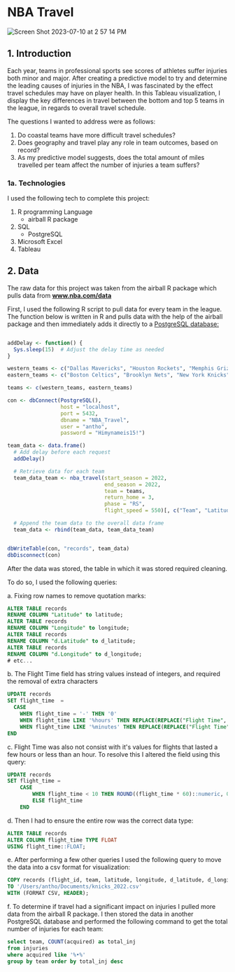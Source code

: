 # NBA Travel
![Screen Shot 2023-07-10 at 2 57 14 PM](https://github.com/adc1021/NBA-Travel-/assets/111291271/04993a9a-f49d-4eee-800b-01b2969c44cb)


## 1. Introduction
Each year, teams in professional sports see scores of athletes suffer injuries both minor and major. After creating a predictive model to try and determine the leading causes of injuries in the NBA, I was fascinated by the effect travel schedules may have on player health. In this Tableau visualization, I display the key differences in travel between the bottom and top 5 teams in the league, in regards to overall travel schedule. 

The questions I wanted to address were as follows: 
1. Do coastal teams have more difficult travel schedules?
2. Does geography and travel play any role in team outcomes, based on record?
3. As my predictive model suggests, does the total amount of miles travelled per team affect the number of injuries a team suffers?

### 1a. Technologies
I used the following tech to complete this project: 
1. R programming Language
   + airball R package
2. SQL
   + PostgreSQL
3. Microsoft Excel 
4. Tableau 

## 2. Data 
The raw data for this project was taken from the airball R package which pulls data from __www.nba.com/data__ 

First, I used the following R script to pull data for every team in the league. The function below is written in R and pulls data with the help of the airball package and then immediately adds it directly to a <ins>PostgreSQL<ins> database: 

```R

addDelay <- function() {
  Sys.sleep(15)  # Adjust the delay time as needed
}

western_teams <- c("Dallas Mavericks", "Houston Rockets", "Memphis Grizzlies", "New Orleans Pelicans", "San Antonio Spurs", "Denver Nuggets", "Minnesota Timberwolves", "Oklahoma City Thunder", "Portland Trail Blazers", "Utah Jazz", "Golden State Warriors", "Los Angeles Clippers", "Los Angeles Lakers", "Phoenix Suns", "Sacramento Kings")
eastern_teams <- c("Boston Celtics", "Brooklyn Nets", "New York Knicks", "Philadelphia 76ers", "Toronto Raptors", "Chicago Bulls", "Cleveland Cavaliers", "Detroit Pistons", "Indiana Pacers", "Milwaukee Bucks", "Atlanta Hawks", "Charlotte Hornets", "Miami Heat", "Orlando Magic", "Washington Wizards")

teams <- c(western_teams, eastern_teams)

con <- dbConnect(PostgreSQL(),
                 host = "localhost",
                 port = 5432,
                 dbname = "NBA_Travel",
                 user = "antho",
                 password = "Himynameis15!")

team_data <- data.frame()
  # Add delay before each request
  addDelay()

  # Retrieve data for each team
  team_data_team <- nba_travel(start_season = 2022,
                               end_season = 2022,
                               team = teams,
                               return_home = 3,
                               phase = "RS",
                               flight_speed = 550)[, c("Team", "Latitude", "Longitude", "d.Latitude", "d.Longitude", "Distance", "Route", "Rest", "Flight Time", "W/L", "Return Home", "Shift (hrs)")]

  # Append the team data to the overall data frame
  team_data <- rbind(team_data, team_data_team)


dbWriteTable(con, "records", team_data)
dbDisconnect(con)

```

After the data was stored, the table in which it was stored required cleaning. 

To do so, I used the following queries: 

a. Fixing row names to remove quotation marks: 
```SQL
ALTER TABLE records
RENAME COLUMN "Latitude" to latitude;
ALTER TABLE records
RENAME COLUMN "Longitude" to longitude;
ALTER TABLE records
RENAME COLUMN "d.Latitude" to d_latitude;
ALTER TABLE records
RENAME COLUMN "d.Longitude" to d_longitude;
# etc...
```

b. The Flight Time field has string values instead of integers, and required the removal of extra characters
```SQL
UPDATE records
SET flight_time  =
  CASE
    WHEN flight_time = '-' THEN '0'
    WHEN flight_time LIKE '%hours' THEN REPLACE(REPLACE("Flight Time", '~', ''), ' hours', '')::numeric
	WHEN flight_time LIKE '%minutes' THEN REPLACE(REPLACE("Flight Time", '~', ''), ' minutes', '')::numeric
END
```

c. Flight Time was also not consist with it's values for flights that lasted a few hours or less than an hour. To resolve this I altered the field using this query: 
```SQL
UPDATE records
SET flight_time =
	CASE
		WHEN flight_time < 10 THEN ROUND((flight_time * 60)::numeric, 0)
		ELSE flight_time
	END
```
d. Then I had to ensure the entire row was the correct data type: 

```SQL
ALTER TABLE records
ALTER COLUMN flight_time TYPE FLOAT
USING flight_time::FLOAT;
```


e. After performing a few other queries I used the following query to move the data into a csv format for visualization: 
```SQL
COPY records (flight_id, team, latitude, longitude, d_latitude, d_longitude, distance, route, rest, flight_time)
TO '/Users/antho/Documents/knicks_2022.csv'
WITH (FORMAT CSV, HEADER);
```

f. To determine if travel had a significant impact on injuries I pulled more data from the airball R package. I then stored the data
in another PostgreSQL database and performed the following command to get the total number of injuries for each team: 

```SQL
select team, COUNT(acquired) as total_inj
from injuries
where acquired like '%•%'
group by team order by total_inj desc
```
